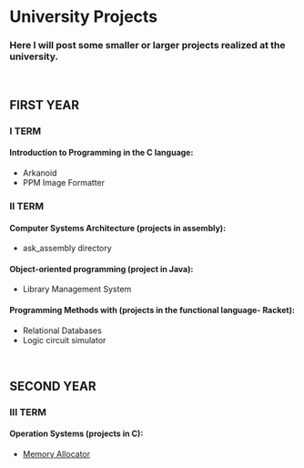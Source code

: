 
# University Projects
### Here I will post some smaller or larger projects realized at the university.
<br>

## FIRST YEAR

### I TERM
#### Introduction to Programming in the C language:
- Arkanoid
- PPM Image Formatter

### II TERM
#### Computer Systems Architecture (projects in assembly):
- ask_assembly directory

#### Object-oriented programming (project in Java):
- Library Management System

####  Programming Methods with (projects in the functional language- Racket):
- Relational Databases
- Logic circuit simulator

<br>

## SECOND YEAR

### III TERM
#### Operation Systems (projects in C):
- [Memory Allocator](https://github.com/julgitt/Memory-Allocator)

